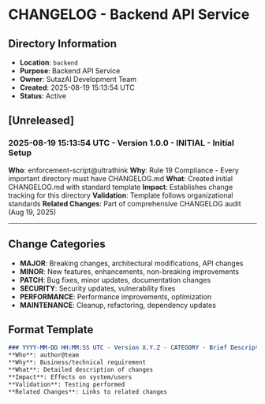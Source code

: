 # CHANGELOG - Backend API Service

## Directory Information
- **Location**: `backend`
- **Purpose**: Backend API Service
- **Owner**: SutazAI Development Team
- **Created**: 2025-08-19 15:13:54 UTC
- **Status**: Active

## [Unreleased]

### 2025-08-19 15:13:54 UTC - Version 1.0.0 - INITIAL - Initial Setup
**Who**: enforcement-script@ultrathink
**Why**: Rule 19 Compliance - Every important directory must have CHANGELOG.md
**What**: Created initial CHANGELOG.md with standard template
**Impact**: Establishes change tracking for this directory
**Validation**: Template follows organizational standards
**Related Changes**: Part of comprehensive CHANGELOG audit (Aug 19, 2025)

---

## Change Categories
- **MAJOR**: Breaking changes, architectural modifications, API changes
- **MINOR**: New features, enhancements, non-breaking improvements
- **PATCH**: Bug fixes, minor updates, documentation changes
- **SECURITY**: Security updates, vulnerability fixes
- **PERFORMANCE**: Performance improvements, optimization
- **MAINTENANCE**: Cleanup, refactoring, dependency updates

## Format Template
```markdown
### YYYY-MM-DD HH:MM:SS UTC - Version X.Y.Z - CATEGORY - Brief Description
**Who**: author@team
**Why**: Business/technical requirement
**What**: Detailed description of changes
**Impact**: Effects on system/users
**Validation**: Testing performed
**Related Changes**: Links to related changes
```
